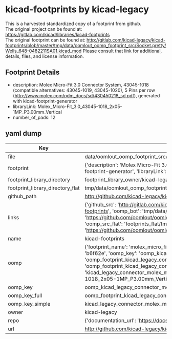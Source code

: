 # kicad-footprints by kicad-legacy  
This is a harvested standardized copy of a footprint from github.  
The original project can be found at:  
https://gitlab.com/kicad/libraries/kicad-footprints  
The original footprint can be found at:
http://gitlab.com/kicad-legacy/kicad-footprints/blob/master/tmp/data/oomlout_oomp_footprint_src/Socket.pretty/Wells_648-0482211SA01.kicad_mod
Please consult that link for additional, details, files, and license information.  
## Footprint Details
* description: Molex Micro-Fit 3.0 Connector System, 43045-1018 (compatible alternatives: 43045-1019, 43045-1020), 5 Pins per row (http://www.molex.com/pdm_docs/sd/430450218_sd.pdf), generated with kicad-footprint-generator  
* libraryLink: Molex_Micro-Fit_3.0_43045-1018_2x05-1MP_P3.00mm_Vertical  
* number_of_pads: 12  
## yaml dump  
| Key | Value |  
| --- | --- |  
| file | data/oomlout_oomp_footprint_src/kicad-footprints/Connector_Molex.pretty/Molex_Micro-Fit_3.0_43045-1018_2x05-1MP_P3.00mm_Vertical.kicad_mod |  
| footprint | {'description': 'Molex Micro-Fit 3.0 Connector System, 43045-1018 (compatible alternatives: 43045-1019, 43045-1020), 5 Pins per row (http://www.molex.com/pdm_docs/sd/430450218_sd.pdf), generated with kicad-footprint-generator', 'libraryLink': 'Molex_Micro-Fit_3.0_43045-1018_2x05-1MP_P3.00mm_Vertical', 'number_of_pads': 12} |  
| footprint_library_directory | footprint_library_owner/kicad-legacy_kicad-footprints |  
| footprint_library_directory_flat | tmp/data/oomlout_oomp_footprint_src/footprints_flat/kicad_legacy_connector_molex_molex_micro_fit_3_0_43045_1018_2x05_1mp_p3_00mm_vertical/working |  
| github_path | http://github.com/kicad-legacy/kicad-footprints/blob/master/tmp/data/oomlout_oomp_footprint_src/Connector_Molex.pretty/Molex_Micro-Fit_3.0_43045-1018_2x05-1MP_P3.00mm_Vertical.kicad_mod |  
| links | {'github_src': 'http://gitlab.com/kicad-legacy/kicad-footprints/blob/master/tmp/data/oomlout_oomp_footprint_src/Socket.pretty/Wells_648-0482211SA01.kicad_mod', 'github_src_repo': 'https://gitlab.com/kicad/libraries/kicad-footprints', 'oomp_bot': 'tmp/data/oomlout_oomp_footprint_src/footprints/kicad_legacy_connector_molex_molex_micro_fit_3_0_43045_1018_2x05_1mp_p3_00mm_vertical/working', 'oomp_bot_github': 'https://github.com/oomlout/oomlout_oomp_footprint_bot/tree/main/tmp/data/oomlout_oomp_footprint_src/footprints/kicad_legacy_connector_molex_molex_micro_fit_3_0_43045_1018_2x05_1mp_p3_00mm_vertical/working', 'oomp_src_flat': 'footprints_flat/tmp/data/oomlout_oomp_footprint_src/footprints_flat/kicad_legacy_connector_molex_molex_micro_fit_3_0_43045_1018_2x05_1mp_p3_00mm_vertical/working', 'oomp_src_flat_github': 'https://github.com/oomlout/oomlout_oomp_footprint_src/tree/main/tmp/data/oomlout_oomp_footprint_src/footprints_flat/kicad_legacy_connector_molex_molex_micro_fit_3_0_43045_1018_2x05_1mp_p3_00mm_vertical/working'} |  
| name | kicad-footprints |  
| oomp | {'footprint_name': 'molex_micro_fit_3_0_43045_1018_2x05_1mp_p3_00mm_vertical', 'library_name': 'connector_molex', 'md5': 'b6f62e549be38a93d5ca00452dc45f0a', 'md5_10': 'b6f62e549b', 'md5_5': 'b6f62', 'md5_6': 'b6f62e', 'oomp_key': 'oomp_kicad_legacy_connector_molex_molex_micro_fit_3_0_43045_1018_2x05_1mp_p3_00mm_vertical', 'oomp_key_extra': 'oomp_footprint_kicad_legacy_connector_molex_molex_micro_fit_3_0_43045_1018_2x05_1mp_p3_00mm_vertical', 'oomp_key_full': 'oomp_footprint_kicad_legacy_connector_molex_molex_micro_fit_3_0_43045_1018_2x05_1mp_p3_00mm_vertical_b6f62e', 'oomp_key_simple': 'kicad_legacy_connector_molex_molex_micro_fit_3_0_43045_1018_2x05_1mp_p3_00mm_vertical', 'original_filename': 'data/oomlout_oomp_footprint_src/kicad-footprints/Connector_Molex.pretty/Molex_Micro-Fit_3.0_43045-1018_2x05-1MP_P3.00mm_Vertical.kicad_mod', 'owner_name': 'kicad_legacy'} |  
| oomp_key | oomp_kicad_legacy_connector_molex_molex_micro_fit_3_0_43045_1018_2x05_1mp_p3_00mm_vertical |  
| oomp_key_full | oomp_footprint_kicad_legacy_connector_molex_molex_micro_fit_3_0_43045_1018_2x05_1mp_p3_00mm_vertical |  
| oomp_key_simple | kicad_legacy_connector_molex_molex_micro_fit_3_0_43045_1018_2x05_1mp_p3_00mm_vertical |  
| owner | kicad-legacy |  
| repo | {'documentation_url': 'https://docs.github.com/rest/repos/repos#get-a-repository', 'message': 'Not Found'} |  
| url | http://github.com/kicad-legacy/kicad-footprints |  


